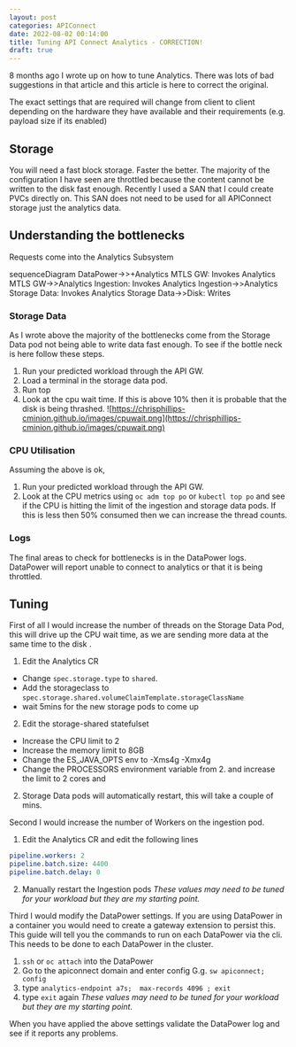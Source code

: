 ```yaml
---
layout: post
categories: APIConnect
date: 2022-08-02 00:14:00
title: Tuning API Connect Analytics - CORRECTION!
draft: true
---
```


8 months ago I wrote up on how to tune Analytics. There was lots of bad suggestions in that article and this article is here to correct the original.

<!--more-->

The exact settings that are required will change from client to client depending on the hardware they have available and their requirements (e.g. payload size if its enabled)

## Storage
You will need a fast block storage. Faster the better. The majority of the configuration I have seen are throttled because the content cannot be written to the disk fast enough. Recently I used a SAN that I could create PVCs directly on. This SAN does not need to be used for all APIConnect storage just the analytics data.

## Understanding the bottlenecks

Requests come into the Analytics Subsystem

<div class="mermaid">
sequenceDiagram
    DataPower->>+Analytics MTLS GW: Invokes
    Analytics MTLS GW->>Analytics Ingestion: Invokes
    Analytics Ingestion->>Analytics Storage Data: Invokes
    Analytics Storage Data->>Disk: Writes
 </div>


### Storage Data
As I wrote above the majority of the bottlenecks come from the Storage Data pod not being able to write data fast enough. To see if the bottle neck is here follow these steps.
1. Run your predicted workload through the API GW.
2. Load a terminal in the storage data pod.
3. Run top
4. Look at the cpu wait time. If this is above 10% then it is probable that the disk is being thrashed.
![https://chrisphillips-cminion.github.io/images/cpuwait.png](https://chrisphillips-cminion.github.io/images/cpuwait.png)

### CPU Utilisation
Assuming the above is ok,
1. Run your predicted workload through the API GW.
2. Look at the CPU metrics using `oc adm top po` or `kubectl top po` and see if the CPU is hitting the limit of the ingestion and storage data pods. If this is less then 50% consumed then we can increase the thread counts.

### Logs
The final areas to check for bottlenecks is in the DataPower logs. DataPower will report unable to connect to analytics or that it is being throttled.  


## Tuning

First of all I would increase the number of threads on the Storage Data Pod, this will drive up the CPU wait time, as we are sending more data at the same time to the disk .
1. Edit the Analytics CR
* Change `spec.storage.type` to `shared`.
* Add the storageclass to `spec.storage.shared.volumeClaimTemplate.storageClassName`
* wait 5mins for the new storage pods to come up
2. Edit the storage-shared  statefulset  
* Increase the CPU limit to 2
* Increase the memory limit to 8GB
* Change the ES_JAVA_OPTS env to -Xms4g -Xmx4g
* Change the PROCESSORS environment variable from 2. and increase the limit to 2 cores and
2. Storage Data pods will automatically restart, this will take a couple of mins.

Second I would increase the number of Workers on the ingestion pod.
1. Edit the Analytics CR and edit the following lines
```yaml
pipeline.workers: 2
pipeline.batch.size: 4400
pipeline.batch.delay: 0
```
2. Manually restart the Ingestion pods
*These values may need to be tuned for your workload but they are my starting point.*

Third I would modify the DataPower settings. If you are using DataPower in a container you would need to create a gateway extension to persist this. This guide will tell you the commands to run on each DataPower via the cli. This needs to be done to each DataPower in the cluster.
1. `ssh` or `oc attach` into the DataPower
2. Go to the apiconnect domain and enter config G.g. `sw apiconnect; config`
3. type `analytics-endpoint a7s;  max-records 4096 ; exit`
4. type `exit` again
*These values may need to be tuned for your workload but they are my starting point.*

When you have applied the above settings validate the DataPower log and see if it reports any problems.
